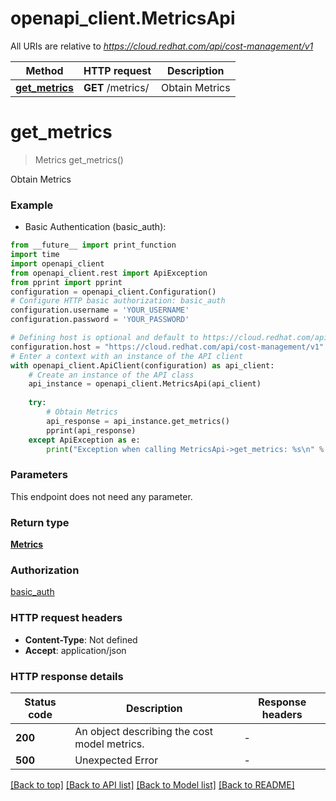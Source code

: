 # openapi_client.MetricsApi

All URIs are relative to *https://cloud.redhat.com/api/cost-management/v1*

Method | HTTP request | Description
------------- | ------------- | -------------
[**get_metrics**](MetricsApi.md#get_metrics) | **GET** /metrics/ | Obtain Metrics


# **get_metrics**
> Metrics get_metrics()

Obtain Metrics

### Example

* Basic Authentication (basic_auth):
```python
from __future__ import print_function
import time
import openapi_client
from openapi_client.rest import ApiException
from pprint import pprint
configuration = openapi_client.Configuration()
# Configure HTTP basic authorization: basic_auth
configuration.username = 'YOUR_USERNAME'
configuration.password = 'YOUR_PASSWORD'

# Defining host is optional and default to https://cloud.redhat.com/api/cost-management/v1
configuration.host = "https://cloud.redhat.com/api/cost-management/v1"
# Enter a context with an instance of the API client
with openapi_client.ApiClient(configuration) as api_client:
    # Create an instance of the API class
    api_instance = openapi_client.MetricsApi(api_client)
    
    try:
        # Obtain Metrics
        api_response = api_instance.get_metrics()
        pprint(api_response)
    except ApiException as e:
        print("Exception when calling MetricsApi->get_metrics: %s\n" % e)
```

### Parameters
This endpoint does not need any parameter.

### Return type

[**Metrics**](Metrics.md)

### Authorization

[basic_auth](../README.md#basic_auth)

### HTTP request headers

 - **Content-Type**: Not defined
 - **Accept**: application/json

### HTTP response details
| Status code | Description | Response headers |
|-------------|-------------|------------------|
**200** | An object describing the cost model metrics. |  -  |
**500** | Unexpected Error |  -  |

[[Back to top]](#) [[Back to API list]](../README.md#documentation-for-api-endpoints) [[Back to Model list]](../README.md#documentation-for-models) [[Back to README]](../README.md)

